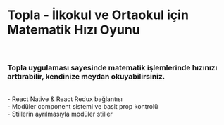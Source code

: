 # Topla - İlkokul ve Ortaokul için Matematik Hızı Oyunu

<br/>

### Topla uygulaması sayesinde matematik işlemlerinde hızınızı arttırabilir, kendinize meydan okuyabilirsiniz.

<br/>
- React Native & React Redux bağlantısı
<br/>
- Modüler component sistemi ve basit prop kontrolü
<br/>
- Stillerin ayrılmasıyla modüler stiller
